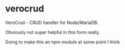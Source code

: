 # verocrud

VeroCrud - CRUD handler for Node/MariaDB.

Obviously not super helpful in this form really.

Going to make this an npm module at some point I think
